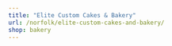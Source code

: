 ```yaml
---
title: "Elite Custom Cakes & Bakery"
url: /norfolk/elite-custom-cakes-and-bakery/
shop: bakery
---
```


